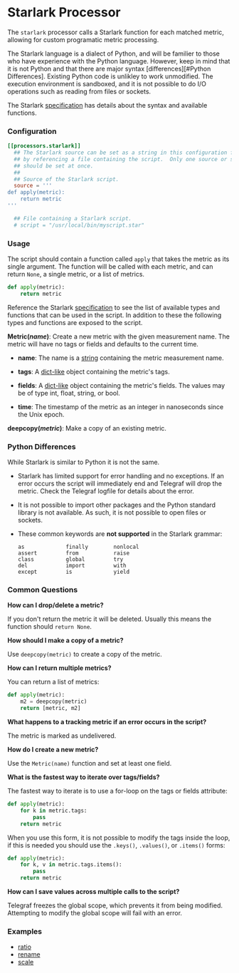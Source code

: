 # Starlark Processor

The `starlark` processor calls a Starlark function for each matched metric,
allowing for custom programatic metric processing.

The Starlark language is a dialect of Python, and will be familier to those who
have experience with the Python language.  However, keep in mind that it is not
Python and that there are major syntax [differences][#Python Differences].
Existing Python code is unlikley to work unmodified.  The execution environment
is sandboxed, and it is not possible to do I/O operations such as reading from
files or sockets.

The Starlark [specification][] has details about the syntax and available
functions.

### Configuration

```toml
[[processors.starlark]]
  ## The Starlark source can be set as a string in this configuration file, or
  ## by referencing a file containing the script.  Only one source or script
  ## should be set at once.
  ##
  ## Source of the Starlark script.
  source = '''
def apply(metric):
	return metric
'''

  ## File containing a Starlark script.
  # script = "/usr/local/bin/myscript.star"
```

### Usage

The script should contain a function called `apply` that takes the metric as
its single argument.  The function will be called with each metric, and can
return `None`, a single metric, or a list of metrics.
```python
def apply(metric):
	return metric
```

Reference the Starlark [specification][] to see the list of available types and
functions that can be used in the script.  In addition to these the following
types and functions are exposed to the script.

**Metric(*name*)**:
Create a new metric with the given measurement name.  The metric will have no
tags or fields and defaults to the current time.

- **name**:
The name is a [string][string] containing the metric measurement name.

- **tags**:
A [dict-like][dict] object containing the metric's tags.


- **fields**:
A [dict-like][dict] object containing the metric's fields.  The values may be
of type int, float, string, or bool.

- **time**:
The timestamp of the metric as an integer in nanoseconds since the Unix
epoch.

**deepcopy(*metric*)**: Make a copy of an existing metric.

### Python Differences

While Starlark is similar to Python it is not the same.

- Starlark has limited support for error handling and no exceptions.  If an
  error occurs the script will immediately end and Telegraf will drop the
  metric.  Check the Telegraf logfile for details about the error.

- It is not possible to import other packages and the Python standard library
  is not available.  As such, it is not possible to open files or sockets.

- These common keywords are **not supported** in the Starlark grammar:
  ```
  as             finally        nonlocal
  assert         from           raise
  class          global         try
  del            import         with
  except         is             yield
  ```

### Common Questions

**How can I drop/delete a metric?**

If you don't return the metric it will be deleted.  Usually this means the
function should `return None`.

**How should I make a copy of a metric?**

Use `deepcopy(metric)` to create a copy of the metric.

**How can I return multiple metrics?**

You can return a list of metrics:
```python
def apply(metric):
    m2 = deepcopy(metric)
    return [metric, m2]
```

**What happens to a tracking metric if an error occurs in the script?**

The metric is marked as undelivered.

**How do I create a new metric?**

Use the `Metric(name)` function and set at least one field.

**What is the fastest way to iterate over tags/fields?**

The fastest way to iterate is to use a for-loop on the tags or fields attribute:
```python
def apply(metric):
    for k in metric.tags:
        pass
    return metric
```

When you use this form, it is not possible to modify the tags inside the loop,
if this is needed you should use the `.keys()`, `.values()`, or `.items()` forms:
```python
def apply(metric):
    for k, v in metric.tags.items():
        pass
    return metric
```

**How can I save values across multiple calls to the script?**

Telegraf freezes the global scope, which prevents it from being modified.
Attempting to modify the global scope will fail with an error.


### Examples

- [ratio](/plugins/processors/starlark/testdata/ratio.star)
- [rename](/plugins/processors/starlark/testdata/ratio.star)
- [scale](/plugins/processors/starlark/testdata/ratio.star)

[specification]: https://github.com/google/starlark-go/blob/master/doc/spec.md
[string]: https://github.com/google/starlark-go/blob/master/doc/spec.md#strings
[dict]: https://github.com/google/starlark-go/blob/master/doc/spec.md#dictionaries
